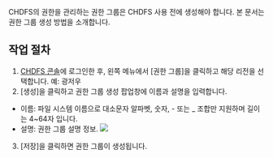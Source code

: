 CHDFS의 권한을 관리하는 권한 그룹은 CHDFS 사용 전에 생성해야 합니다. 본 문서는 권한 그룹 생성 방법을 소개합니다.  
## 작업 절차

1. [CHDFS 콘솔](https://console.cloud.tencent.com/chdfs)에 로그인한 후, 왼쪽 메뉴에서 [권한 그룹]을 클릭하고 해당 리전을 선택합니다. 예: 광저우 
2. [생성]을 클릭하고 권한 그룹 생성 팝업창에 이름과 설명을 입력합니다. 
 - 이름: 파일 시스템 이름으로 대소문자 알파벳, 숫자, - 또는 _ 조합만 지원하며 길이는 4~64자 입니다. 
 - 설명: 권한 그룹 설명 정보. 
![](https://main.qcloudimg.com/raw/7ee55d2e9b73a9cbb7904eed5935016c.png)
3. [저장]을 클릭하면 권한 그룹이 생성됩니다. 

